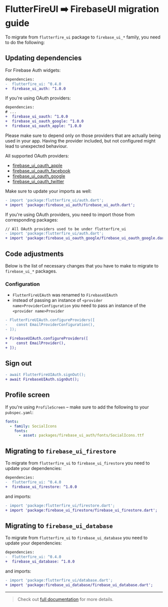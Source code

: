 # FlutterFireUI ➡️ FirebaseUI migration guide

To migrate from `flutterfire_ui` package to `firebase_ui_*` family, you need to do the following:

## Updating dependencies

For Firebase Auth widgets:

```diff
dependencies:
-  flutterfire_ui: ^0.4.0
+  firebase_ui_auth: ^1.0.0
```

If you're using OAuth providers:

```diff
dependencies:
# ...
+  firebase_ui_oauth: ^1.0.0
+  firebase_ui_oauth_google: ^1.0.0
+  firebase_ui_oauth_apple: ^1.0.0
```

Please make sure to depend only on those providers that are actually being used in your app. Having the provider included, but not configured might lead to unexpected behaviour.

All supported OAuth providers:

- [firebase_ui_oauth_apple](https://pub.dev/packages/firebase_ui_oauth_apple)
- [firebase_ui_oauth_facebook](https://pub.dev/packages/firebase_ui_oauth_facebook)
- [firebase_ui_oauth_google](https://pub.dev/packages/firebase_ui_oauth_google)
- [firebase_ui_oauth_twitter](https://pub.dev/packages/firebase_ui_oauth_twitter)

Make sure to update your imports as well:

```diff
- import 'package:flutterfire_ui/auth.dart';
+ import 'package:firebase_ui_auth/firebase_ui_auth.dart';
```

If you're using OAuth providers, you need to import those from corresponding packages:

```diff
// All OAuth providers used to be under flutterfire_ui
- import 'package:flutterfire_ui/auth.dart';
+ import 'package:firebase_ui_oauth_google/firebase_ui_oauth_google.dart';
```

## Code adjustments

Below is the list of necessary changes that you have to make to migrate to `firebase_ui_*` packages.

### Configuration

- `FlutterFireUIAuth` was renamed to `FirebaseUIAuth`
- instead of passing an instance of `<provider name>ProviderConfiguration` you need to pass an instance of the `<provider name>Provider`

```diff
- FlutterFireUIAuth.configureProviders([
-    const EmailProviderConfiguration(),
- ]);

+ FirebaseUIAuth.configureProviders([
+    const EmailProvider(),
+ ]);
```

## Sign out

```diff
- await FlutterFireUIAuth.signOut();
+ await FirebaseUIAuth.signOut();
```

## Profile screen

If you're using `ProfileScreen` – make sure to add the following to your `pubspec.yaml`:

```yaml
fonts:
  - family: SocialIcons
    fonts:
      - asset: packages/firebase_ui_auth/fonts/SocialIcons.ttf
```

## Migrating to `firebase_ui_firestore`

To migrate from `flutterfire_ui` to `firebase_ui_firestore` you need to update your dependencies:

```diff
dependencies:
-  flutterfire_ui: ^0.4.0
+  firebase_ui_firestore: ^1.0.0
```

and imports:

```diff
- import 'package:flutterfire_ui/firestore.dart';
+ import 'package:firebase_ui_firestore/firebase_ui_firestore.dart';
```

## Migrating to `firebase_ui_database`

To migrate from `flutterfire_ui` to `firebase_ui_database` you need to update your dependencies:

```diff
dependencies:
-  flutterfire_ui: ^0.4.0
+  firebase_ui_database: ^1.0.0
```

and imports:

```diff
- import 'package:flutterfire_ui/database.dart';
+ import 'package:firebase_ui_database/firebase_ui_database.dart';
```

---

> Check out [full documentation](./README.md) for more details.
